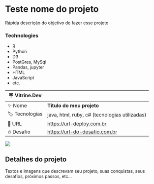 # Teste nome do projeto

Rápida descrição do objetivo de fazer esse projeto

### Technologies
* R 
* Python
* D3
* PostGres, MySql
* Pandas, jupyter
* HTML
* JavaScript
* etc. 

| :placard: Vitrine.Dev |     |
| -------------  | --- |
| :sparkles: Nome        | **Titulo do meu projeto**
| :label: Tecnologias | java, html, ruby, c# (tecnologias utilizadas)
| :rocket: URL         | https://url-deploy.com.br
| :fire: Desafio     | https://url-do-desafio.com.br

<!-- Inserir imagem com a #vitrinedev ao final do link -->
![](https://www.google.com/search?q=data+science&tbm=isch&ved=2ahUKEwi8zNymqc77AhXNN7kGHf7HCmIQ2-cCegQIABAA&oq=data+s&gs_lcp=CgNpbWcQARgAMgUIABCABDIFCAAQgAQyBQgAEIAEMgUIABCABDIFCAAQgAQyBQgAEIAEMgUIABCABDIFCAAQgAQyBQgAEIAEMgUIABCABDoHCAAQsQMQQzoECAAQQzoICAAQgAQQsQM6BAgAEB5QpQZYxRtglSJoAnAAeACAAWaIAc8GkgEDNy4ymAEAoAEBqgELZ3dzLXdpei1pbWfAAQE&sclient=img&ei=tlKDY7yZFs3v5OUP_o-rkAY&bih=875&biw=888&rlz=1C1FCXM_pt-PTBR983BR983#imgrc=v8X30mO8k_W5XM)

## Detalhes do projeto

Textos e imagens que descrevam seu projeto, suas conquistas, seus desafios, próximos passos, etc...
